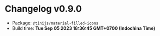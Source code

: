 # Changelog v0.9.0

- Package: `@tinijs/material-filled-icons`
- Build time: **Tue Sep 05 2023 18:36:45 GMT+0700 (Indochina Time)**

